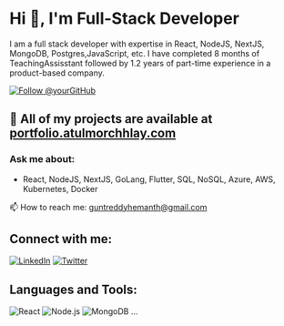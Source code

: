 # Hi 👋, I'm Full-Stack Developer

I am a full stack developer with expertise in React, NodeJS, NextJS, MongoDB, Postgres,JavaScript, etc. I have completed 8 months of TeachingAssisstant followed by 1.2 years of part-time experience in a product-based company.

[![Follow @yourGitHub](https://img.shields.io/github/followers/yourGitHub?label=Follow)](https://github.com/yourGitHub)

## 📂 All of my projects are available at [portfolio.atulmorchhlay.com](http://portfolio.atulmorchhlay.com)

### Ask me about:
- React, NodeJS, NextJS, GoLang, Flutter, SQL, NoSQL, Azure, AWS, Kubernetes, Docker

📫 How to reach me: guntreddyhemanth@gmail.com

## Connect with me:
[![LinkedIn](https://img.shields.io/badge/LinkedIn-0077B5?style=for-the-badge&logo=linkedin&logoColor=white)](https://www.linkedin.com/in/hemanth-guntreddy-536242238/)
[![Twitter](https://img.shields.io/badge/Twitter-1DA1F2?style=for-the-badge&logo=twitter&logoColor=white)](https://x.com/GuntreddyH88382)

## Languages and Tools:
<img src="https://img.shields.io/badge/React-20232A?style=for-the-badge&logo=react&logoColor=61DAFB" alt="React" />
<img src="https://img.shields.io/badge/Node.js-43853D?style=for-the-badge&logo=node.js&logoColor=white" alt="Node.js" />
<img src="https://img.shields.io/badge/MongoDB-4EA94B?style=for-the-badge&logo=mongodb&logoColor=white" alt="MongoDB" />
...
